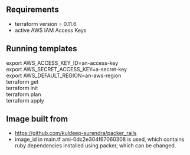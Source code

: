 ## Requirements
* terraform version = 0.11.6
* active AWS IAM Access Keys

## Running templates
export AWS_ACCESS_KEY_ID=an-access-key<br/>
export AWS_SECRET_ACCESS_KEY=a-secret-key<br/>
export AWS_DEFAULT_REGION=an-aws-region<br/>
terraform get<br/>
terraform init<br/>
terraform plan<br/>
terraform apply<br/>

## Image built from
* https://github.com/kuldeep-surendra/packer_rails
* image_id in main.tf ami-0dc2e304f67060308 is used, which contains ruby dependencies installed using packer, which can be changed.
